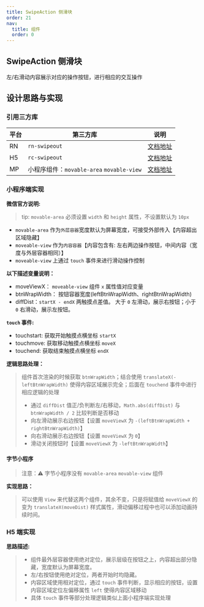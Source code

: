 ```yaml
---
title: SwipeAction 侧滑块
order: 21
nav:
  title: 组件
  order: 0
---
```


## SwipeAction 侧滑块

左/右滑动内容展示对应的操作按钮，进行相应的交互操作

## 设计思路与实现

### 引用三方库

| 平台 | 第三方库                                  | 说明                                                                                     |
| ---- | ----------------------------------------- | ---------------------------------------------------------------------------------------- |
| RN   | `rn-swipeout`                             | [文档地址](https://www.npmjs.com/package/rn-swipeout)                                    |
| H5   | `rc-swipeout`                             | [文档地址](https://www.npmjs.com/package/rc-swipeout)                                    |
| MP   | 小程序组件：`movable-area` `movable-view` | [文档地址](https://developers.weixin.qq.com/miniprogram/dev/component/movable-area.html) |

### 小程序端实现

**微信官方说明:**

> tip: `movable-area` 必须设置 `width` 和 `height` 属性，不设置默认为 `10px`

- `movable-area` 作为`外层容器`宽度默认为屏幕宽度，可接受外部传入【内容超出区域隐藏】
- `moveable-view` 作为`内容容器`【内容包含有: 左右两边操作按钮，中间内容（宽度与外层容器相同）】
- `moveable-view` 上通过 `touch` 事件来进行滑动操作控制

**以下描述变量说明：**

- moveViewX： `moveable-view` 组件 `x` 属性值对应变量
- btnWrapWidth： 按钮容器宽度(leftBtnWrapWidth、rightBtnWrapWidth)
- diffDist：`startX - endX` 两触摸点差值。 大于 `0` 左滑动，展示右按钮；小于 `0` 右滑动，展示左按钮。

**`touch` 事件:**

- touchstart: 获取开始触摸点横坐标 `startX`
- touchmove: 获取移动触摸点横坐标 `moveX`
- touchend: 获取结束触摸点横坐标 `endX`

**逻辑思路处理：**

> 组件首次渲染的时候获取 `btnWrapWidth`；结合使用 `translateX(-leftBtnWrapWidth)` 使得内容区域展示完全；后面在 `touchend` 事件中进行相应逻辑的处理
>
> - 通过 `diffDist` 值正/负判断左/右移动，`Math.abs(diffDist)` 与 `btnWrapWidth / 2` 比较判断是否移动
> - 向左滑动展示右边按钮【设置 `moveViewX` 为 `-(leftBtnWrapWidth + rightBtnWrapWidth)`】
> - 向右滑动展示右边按钮【设置 `moveViewX` 为 `0`】
> - 滑动关闭按钮时【设置 `moveViewX` 为 `-leftBtnWrapWidth`】

#### 字节小程序

> 注意：⚠️ 字节小程序没有 `movable-area` `movable-view` 组件

**实现思路：**

> 可以使用 `View` 来代替这两个组件，其余不变，只是将赋值给 `moveViewX` 的变为 `translateX(moveDist)` 样式属性，滑动偏移过程中也可以添加动画持续时间。

### H5 端实现

**思路描述:**

> - 组件最外层容器使用绝对定位，展示层级在按钮之上，内容超出部分隐藏，宽度默认为屏幕宽度。
> - 左/右按钮使用绝对定位，两者开始时均隐藏。
> - 内容区域使用相对定位，通过 `touch` 事件判断，显示相应的按钮，设置内容区域定位左偏移属性 `left` 使得内容区域移动
> - 具体 `touch` 事件等部分处理逻辑类似上面小程序端实现处理
